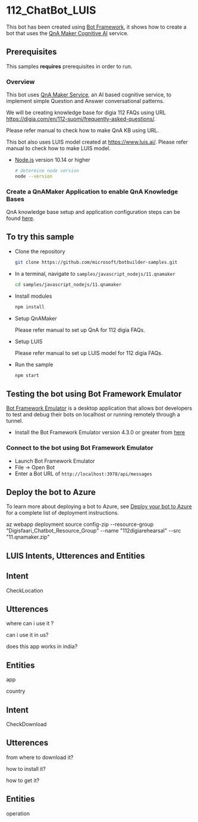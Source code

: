 # 112_ChatBot_LUIS

This bot has been created using [Bot Framework](https://dev.botframework.com), it shows how to create a bot that uses the [QnA Maker Cognitive AI](https://www.qnamaker.ai) service.


## Prerequisites

This samples **requires** prerequisites in order to run.

### Overview

This bot uses [QnA Maker Service](https://www.qnamaker.ai), an AI based cognitive service, to implement simple Question and Answer conversational patterns.

We will be creating knowledge base for digia 112 FAQs using URL https://digia.com/en/112-suomi/frequently-asked-questions/. 

Please refer manual to check how to make QnA KB using URL.

This bot also uses LUIS model created at https://www.luis.ai/. Please refer manual to check how to make LUIS model.

- [Node.js](https://nodejs.org) version 10.14 or higher

    ```bash
    # determine node version
    node --version
    ```

### Create a QnAMaker Application to enable QnA Knowledge Bases

QnA knowledge base setup and application configuration steps can be found [here](https://aka.ms/qna-instructions).

## To try this sample

- Clone the repository

    ```bash
    git clone https://github.com/microsoft/botbuilder-samples.git
    ```

- In a terminal, navigate to `samples/javascript_nodejs/11.qnamaker`

    ```bash
    cd samples/javascript_nodejs/11.qnamaker
    ```

- Install modules

    ```bash
    npm install
    ```

- Setup QnAMaker

    Please refer manual to set up QnA for 112 digia FAQs.

	
- Setup LUIS

    Please refer manual to set up LUIS model for 112 digia FAQs.
	
- Run the sample

    ```bash
    npm start
    ```

## Testing the bot using Bot Framework Emulator

[Bot Framework Emulator](https://github.com/microsoft/botframework-emulator) is a desktop application that allows bot developers to test and debug their bots on localhost or running remotely through a tunnel.

- Install the Bot Framework Emulator version 4.3.0 or greater from [here](https://github.com/Microsoft/BotFramework-Emulator/releases)

### Connect to the bot using Bot Framework Emulator

- Launch Bot Framework Emulator
- File -> Open Bot
- Enter a Bot URL of `http://localhost:3978/api/messages`

## Deploy the bot to Azure

To learn more about deploying a bot to Azure, see [Deploy your bot to Azure](https://aka.ms/azuredeployment) for a complete list of deployment instructions.

az webapp deployment source config-zip --resource-group "Digisfaari_Chatbot_Resource_Group" --name "112digiarehearsal" --src "11.qnamaker.zip"


## LUIS Intents, Utterences and Entities

## Intent

CheckLocation

## Utterences

where can i use it ?

can i use it in us?

does this app works in india?

## Entities

app

country

## Intent

CheckDownload

## Utterences

from where to download it?

how to install it?

how to get it?

## Entities

operation
